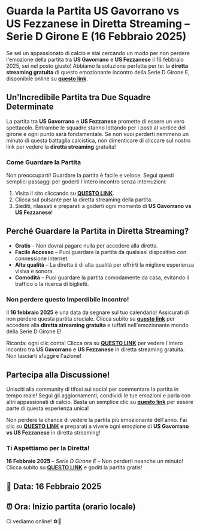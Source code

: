 # Guarda la Partita US Gavorrano vs US Fezzanese in Diretta Streaming – Serie D Girone E (16 Febbraio 2025)

Se sei un appassionato di calcio e stai cercando un modo per non perdere l'emozione della partita tra **US Gavorrano** e **US Fezzanese** il 16 febbraio 2025, sei nel posto giusto! Abbiamo la soluzione perfetta per te: la **diretta streaming gratuita** di questo emozionante incontro della Serie D Girone E, disponibile online su [**questo link**](https://tinyurl.com/livestreamfreeo?st=US+Gavorrano+vs+US+Fezzanese&si=gh).

## Un'Incredibile Partita tra Due Squadre Determinate

La partita tra **US Gavorrano** e **US Fezzanese** promette di essere un vero spettacolo. Entrambe le squadre stanno lottando per i posti al vertice del girone e ogni punto sarà fondamentale. Se non vuoi perderti nemmeno un minuto di questa battaglia calcistica, non dimenticare di cliccare sul nostro link per vedere la **diretta streaming** gratuita!

### Come Guardare la Partita

Non preoccuparti! Guardare la partita è facile e veloce. Segui questi semplici passaggi per goderti l'intero incontro senza interruzioni:

1. Visita il sito cliccando su [**QUESTO LINK**](https://tinyurl.com/livestreamfreeo?st=US+Gavorrano+vs+US+Fezzanese&si=gh).
2. Clicca sul pulsante per la diretta streaming della partita.
3. Siediti, rilassati e preparati a goderti ogni momento di **US Gavorrano vs US Fezzanese**!

## Perché Guardare la Partita in Diretta Streaming?

- **Gratis** – Non dovrai pagare nulla per accedere alla diretta.
- **Facile Accesso** – Puoi guardare la partita da qualsiasi dispositivo con connessione internet.
- **Alta qualità** – La diretta è di alta qualità per offrirti la migliore esperienza visiva e sonora.
- **Comodità** – Puoi guardare la partita comodamente da casa, evitando il traffico o la ricerca di biglietti.

### Non perdere questo Imperdibile Incontro!

Il **16 febbraio 2025** è una data da segnare sul tuo calendario! Assicurati di non perdere questa partita cruciale. Clicca subito su [**questo link**](https://tinyurl.com/livestreamfreeo?st=US+Gavorrano+vs+US+Fezzanese&si=gh) per accedere alla **diretta streaming gratuita** e tuffati nell'emozionante mondo della Serie D Girone E!

Ricorda: ogni clic conta! Clicca ora su [**QUESTO LINK**](https://tinyurl.com/livestreamfreeo?st=US+Gavorrano+vs+US+Fezzanese&si=gh) per vedere l'intero incontro tra **US Gavorrano** e **US Fezzanese** in diretta streaming gratuita. Non lasciarti sfuggire l'azione!

## Partecipa alla Discussione!

Unisciti alla community di tifosi sui social per commentare la partita in tempo reale! Segui gli aggiornamenti, condividi le tue emozioni e parla con altri appassionati di calcio. Basta un semplice clic su [**questo link**](https://tinyurl.com/livestreamfreeo?st=US+Gavorrano+vs+US+Fezzanese&si=gh) per essere parte di questa esperienza unica!

Non perdere la chance di vedere la partita più emozionante dell'anno. Fai clic su [**QUESTO LINK**](https://tinyurl.com/livestreamfreeo?st=US+Gavorrano+vs+US+Fezzanese&si=gh) e preparati a vivere ogni emozione di **US Gavorrano vs US Fezzanese** in diretta streaming!

### Ti Aspettiamo per la Diretta!

**16 Febbraio 2025** – _Serie D Girone E_ – Non perderti neanche un minuto! Clicca subito su [**QUESTO LINK**](https://tinyurl.com/livestreamfreeo?st=US+Gavorrano+vs+US+Fezzanese&si=gh) e goditi la partita gratis!

## 📅 Data: 16 Febbraio 2025

## ⏰ Ora: **Inizio partita (orario locale)**

Ci vediamo online! ⚽🎉
